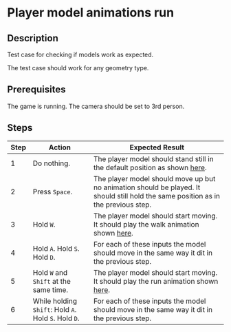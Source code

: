 # Player model animations run

## Description
Test case for checking if models work as expected.

The test case should work for any geometry type.

## Prerequisites
The game is running. The camera should be set to 3rd person.

## Steps
| Step | Action | Expected Result |
| -------- | -------- | -------- |
| 1 | Do nothing. | The player model should stand still in the default position as shown [here](Resources/stand.jpg). |
| 2 | Press `Space`. | The player model should move up but no animation should be played. It should still hold the same position as in the previous step. |
| 3 | Hold `W`. | The player model should start moving. It should play the walk animation shown [here](Resources/walk.mp4). |
| 4 | Hold `A`. Hold `S`. Hold `D`. | For each of these inputs the model should move in the same way it dit in the previous step.|
| 5 | Hold `W` and `Shift` at the same time. | The player model should start moving. It should play the run animation shown [here](Resources/run.mp4). |
| 6 | While holding `Shift`: Hold `A`. Hold `S`. Hold `D`. | For each of these inputs the model should move in the same way it dit in the previous step.|